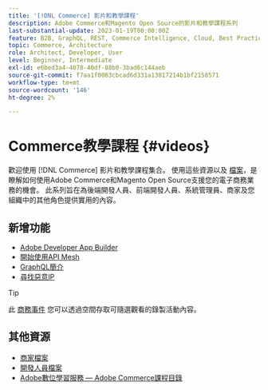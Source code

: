 ```yaml
---
title: '[!DNL Commerce] 影片和教學課程'
description: Adobe Commerce和Magento Open Source的影片和教學課程系列
last-substantial-update: 2023-01-19T00:00:00Z
feature: B2B, GraphQL, REST, Commerce Intelligence, Cloud, Best Practices, API Mesh, App Builder
topic: Commerce, Architecture
role: Architect, Developer, User
level: Beginner, Intermediate
exl-id: e6bed3a4-4078-40df-88b0-3bad6c144aeb
source-git-commit: f7aa1f0063cbcad6d331a13817214b1bf2158571
workflow-type: tm+mt
source-wordcount: '146'
ht-degree: 2%

---
```


# Commerce教學課程 {#videos}

歡迎使用 [!DNL Commerce] 影片和教學課程集合。 使用這些資源以及 [檔案](https://experienceleague.adobe.com/docs/commerce.html)，是瞭解如何使用Adobe Commerce和Magento Open Source支援您的電子商務業務的機會。 此系列旨在為後端開發人員、前端開發人員、系統管理員、商家及您組織中的其他角色提供實用的內容。

<div id="whats-new-section">

## 新增功能

- [Adobe Developer App Builder](../app-builder/introduction-to-app-builder.md)
- [開始使用API Mesh](../api-mesh/getting-started-api-mesh.md)
- [GraphQL簡介](../graphql-rest/intro-graphql.md)
- [尋找惡意IP](../new-relic/malicious-ip.md)

</div>
<div id="recs-overview-body-1"></div>
<div id="recs-overview-body-2"></div>
<div id="recs-overview-body-3"></div>
<div id="recs-overview-body-4"></div>
<div id="recs-overview-body-5"></div>
<div id="recs-overview-body-6"></div>

>[!TIP]
>
>此 [商務事件](https://experienceleague.adobe.com/docs/commerce-events/events/overview.html) 您可以透過空間存取可隨選觀看的錄製活動內容。

## 其他資源

- [商家檔案](https://experienceleague.adobe.com/docs/commerce-admin/user-guides/home.html)
- [開發人員檔案](https://developer.adobe.com/commerce)
- [Adobe數位學習服務 — Adobe Commerce課程目錄](https://learning.adobe.com/catalog.html?solution=Adobe%20Commerce)
